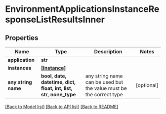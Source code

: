 # EnvironmentApplicationsInstanceResponseListResultsInner


## Properties
Name | Type | Description | Notes
------------ | ------------- | ------------- | -------------
**application** | **str** |  | 
**instances** | [**[Instance]**](Instance.md) |  | 
**any string name** | **bool, date, datetime, dict, float, int, list, str, none_type** | any string name can be used but the value must be the correct type | [optional]

[[Back to Model list]](../README.md#documentation-for-models) [[Back to API list]](../README.md#documentation-for-api-endpoints) [[Back to README]](../README.md)



